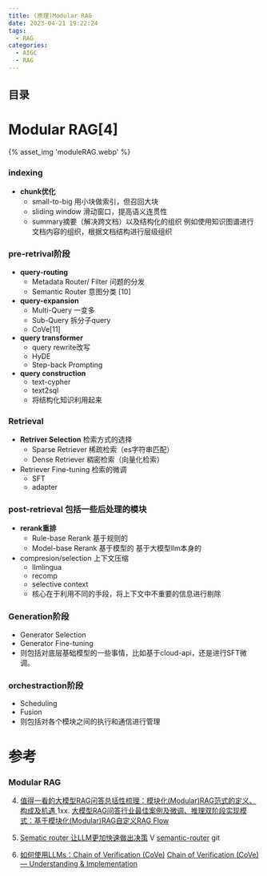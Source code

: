 ```yaml
---
title: (原理)Modular RAG
date: 2023-04-21 19:22:24
tags:
  - RAG
categories:
  - AIGC  
  - RAG
---
```


<p></p>
<!-- more -->

## 目录
<!-- toc -->

# Modular RAG[4]
{% asset_img 'moduleRAG.webp' %}

### indexing
  - **chunk优化**
    - small-to-big
      用小块做索引，但召回大块
    - sliding window
      滑动窗口，提高语义连贯性
    - summary摘要（解决跨文档）以及结构化的组织
      例如使用知识图谱进行文档内容的组织，根据文档结构进行层级组织

### pre-retrival阶段
  - **query-routing**
    - Metadata Router/ Filter  问题的分发
    - Semantic Router  意图分类 [10]
  -  **query-expansion**  
     - Multi-Query 一变多
     - Sub-Query 拆分子query
     - CoVe[11]
  -  **query transformer** 
     - query rewrite改写
     - HyDE
     - Step-back Prompting
  -  **query construction**  
     - text-cypher  
     - text2sql 
     - 将结构化知识利用起来
     
### Retrieval
  - **Retriver Selection** 检索方式的选择
     - Sparse Retriever
       稀疏检索（es字符串匹配）
     - Dense Retriever
       稠密检索（向量化检索）
  - Retriever Fine-tuning  检索的微调
     -  SFT
     -  adapter

### post-retrieval 包括一些后处理的模块
  - **rerank重排**
    - Rule-base Rerank  基于规则的
    - Model-base Rerank 基于模型的
      基于大模型llm本身的
  -  compresion/selection 上下文压缩 
     - llmlingua 
     - recomp
     - selective context
     - 核心在于利用不同的手段，将上下文中不重要的信息进行剔除

### Generation阶段
  - Generator Selection
  - Generator Fine-tuning
  - 则包括对底层基础模型的一些事情，比如基于cloud-api，还是进行SFT微调。

### orchestraction阶段
  - Scheduling
  - Fusion
  - 则包括对各个模块之间的执行和通信进行管理



# 参考
### Modular RAG
4. [值得一看的大模型RAG问答总括性梳理：模块化(Modular)RAG范式的定义、构成及机遇 ](https://mp.weixin.qq.com/s/j07PkTCoxBzAhkyON1puPg)
1xx. [大模型RAG问答行业最佳案例及微调、推理双阶段实现模式：基于模块化(Modular)RAG自定义RAG Flow ](https://mp.weixin.qq.com/s?__biz=MzAxMjc3MjkyMg==&mid=2648407638&idx=1&sn=5c167b4a11bc483f5790ef1e0340d670)

10. [Sematic router 让LLM更加快速做出决策](https://www.bilibili.com/video/BV1H64y1E75Y/) V
    [semantic-router](https://github.com/aurelio-labs/semantic-router/) git
    
11. [如何使用LLMs：Chain of Verification (CoVe)](https://zhuanlan.zhihu.com/p/669977863)
    [Chain of Verification (CoVe) — Understanding & Implementation](https://sourajit16-02-93.medium.com/chain-of-verification-cove-understanding-implementation-e7338c7f4cb5)